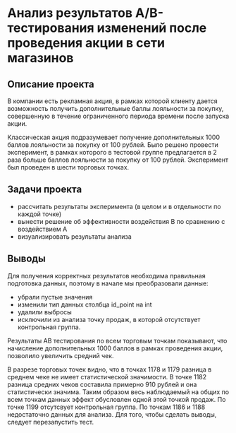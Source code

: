# Анализ результатов А/B-тестирования изменений после проведения акции в сети магазинов

## Описание проекта
В компании есть рекламная акция, в рамках которой клиенту дается возможность получить дополнительные баллы лояльности за покупку, совершенную в течение ограниченного периода времени после запуска акции.

Классическая акция подразумевает получение дополнительных 1000 баллов лояльности за покупку от 100 рублей. Было решено провести эксперимент, в рамках которого в тестовой группе предлагается в 2 раза больше баллов лояльности за покупку от 100 рублей. Эксперимент был проведен в шести торговых точках.

## Задачи проекта
- рассчитать результаты эксперимента (в целом и в отдельности по каждой точке)
- вынести решение об эффективности воздействия B по сравнению с воздействием A
- визуализировать результаты анализа

## Выводы
Для получения корректных результатов необходима правильная подготовка данных, поэтому в начале мы преобразовали данные:
- убрали пустые значения
- изменили тип данных столбца id_point на int
- удалили выбросы
- исключили из анализа точку продаж, в которой отсутствует контрольная группа.


Результаты AB тестирования по всем торговым точкам показывают, что начисление дополнительных 1000 баллов в рамках проведения акции, позволило увеличить средний чек.

В разрезе торговых точек видно, что в точках 1178 и 1179 разница в среднем чеке не имеет статистической значимости. В точке 1182 разница средних чеков составила примерно 910 рублей и она статистически значима. Таким образом весь наблюдаемый на общих по всем точкам данных эффект обусловлен одной этой точкой продаж. По точке 1199 отсутсвует контрольная группа. По точкам 1186 и 1188 недостаточно данных для анализа. Для того, чтобы сделать выводы, следует перезапустить тест.